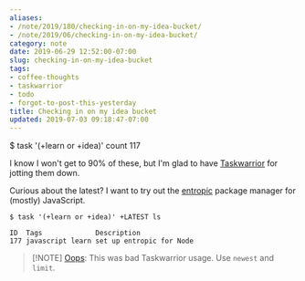 ```yaml
---
aliases:
- /note/2019/180/checking-in-on-my-idea-bucket/
- /note/2019/06/checking-in-on-my-idea-bucket/
category: note
date: 2019-06-29 12:52:00-07:00
slug: checking-in-on-my-idea-bucket
tags:
- coffee-thoughts
- taskwarrior
- todo
- forgot-to-post-this-yesterday
title: Checking in on my idea bucket
updated: 2019-07-03 09:18:47-07:00
---
```


$ task '(+learn or +idea)' count
117

I know I won't get to 90% of these, but I'm glad to have [Taskwarrior](../../../card/Taskwarrior.md) for jotting them down.

Curious about the latest? I want to try out the [entropic](https://github.com/entropic-dev/entropic) package manager for (mostly) JavaScript.

````
$ task '(+learn or +idea)' +LATEST ls

ID  Tags             Description
177 javascript learn set up entropic for Node
````

 > 
 > \[!NOTE\]
 > [Oops](../07/task-add-admit-a-mistake.md): This was bad Taskwarrior usage. Use `newest` and `limit`.
